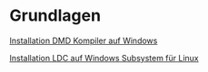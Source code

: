 # Grundlagen

[Installation DMD Kompiler auf Windows](installation-dmd-kompiler-auf-windows.md)

[Installation LDC auf Windows Subsystem für Linux](installation-ldc-auf-windows-subsystem-fuer-linux.md)
